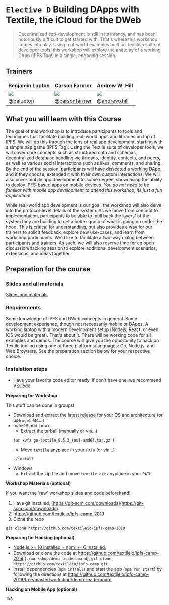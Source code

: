 # `Elective D` Building DApps with Textile, the iCloud for the DWeb

> Decentralized app-development is still in its infancy, and has been notoriously difficult to get started with. That's where this workshop comes into play. Using real-world examples built on Textile's suite of developer tools, this workshop will explore the anatomy of a working DApp (IPFS Tag!) in a single, engaging session.

## Trainers

| **Benjamin Lupton**                                 	| **Carson Farmer**                                     	| **Andrew W. Hill**                                   	|
|-----------------------------------------------------	|-------------------------------------------------------	|------------------------------------------------------	|
| ![](https://avatars0.githubusercontent.com/u/61148) 	| ![](https://avatars3.githubusercontent.com/u/1220613) 	| ![](https://avatars2.githubusercontent.com/u/370259) 	|
| [@balupton](https://github.com/balupton)            	| [@carsonfarmer](https://github.com/carsonfarmer)      	| [@andrewxhill](https://github.com/andrewxhill)       	|

## What you will learn with this Course

The goal of this workshop is to introduce participants to tools and techniques that facilitate building real-world apps and libraries on top of IPFS. We will do this through the lens of real app development, starting with a simple p2p game (IPFS Tag). Using the Textile suite of developer tools, we will cover core concepts such as structured data and schemas, decentralized database handling via threads, identity, contacts, and peers, as well as various social interactions such as likes, comments, and sharing. By the end of the session, participants will have dissected a working DApp, and if they choose, extended it with their own custom interactions. We will also cover mobile app development to some degree, showcasing the ability to deploy IPFS-based apps on mobile devices. _You do not need to be familiar with mobile app development to attend this workshop, its just a fun application!_

While real-world app development is our goal, the workshop will also delve into the protocol-level details of the system. As we move from concept to implementation, participants to be able to 'pull back the layers' of the system they are building to get a better grasp of what is going on under the hood. This is critical for understanding, but also provides a way for our trainers to solicit feedback, explore new use-cases, and learn from workshop participants. We'd like to facilitate a two-way dialog between participants and trainers. As such, we will also reserve time for an open discussion/hacking session to explore additional development scenarios, extensions, and ideas together.

## Preparation for the course

### Slides and all materials

[Slides and materials](https://github.com/textileio/ipfs-camp-2019)

### Requirements

Some knowledge of IPFS and DWeb concepts in general. Some development experience, though not necessarily mobile or DApps. A working laptop with a modern development setup (Nodejs, React, or even iOS would be great). That's about it. There will be working code for all examples and demos. The course will give you the opportunity to hack on Textile tooling using one of three platforms/languages: Go, Node.js, and Web Browsers. See the preparation section below for your respective choice.

### Instalation steps

- Have your favorite code editor ready, if don't have one, we recommend [VSCode](https://code.visualstudio.com).

**Preparing for Workshop**

This stuff can be done in groups!

- Download and extract the [latest release](https://github.com/textileio/go-textile/releases/latest) for your OS and architecture (or use `wget` etc...)
- macOS and Linux
  - Extract the tarball (manually or via...)
  ```
  tar xvfz go-textile_0.5.3_{os}-amd64.tar.gz`)
  ```
  - Move `textile` anyplace in your `PATH` (or via...)
  ```
  ./install
  ```
- Windows
  - Extract the zip file and move `textile.exe` anyplace in your `PATH`

**Workshop Materials (optional)**

If you want the 'raw' workshop slides and code beforehand!

1. Have git installed, [https://git-scm.com/downloads](https://git-scm.com/downloads).
2. https://github.com/textileio/ipfs-camp-2019
3. Clone the repo
```
git clone https://github.com/textileio/ipfs-camp-2019
```

**Preparing for Hacking (optional)**

- [Node.js >= 10 installed + npm >= 6 installed.](https://nodejs.org/en/download/)
- Download or clone the code at https://github.com/textileio/ipfs-camp-2019 (`./workshop/demo-leaderboard`), `git clone https://github.com/textileio/ipfs-camp.git`.
- Install dependencies (`npm install`) and start the app (`npm run start`) by following the directions at https://github.com/textileio/ipfs-camp-2019/tree/master/workshop/demo-leaderboard.

**Hacking on Mobile App (optional)**

`TBA`
